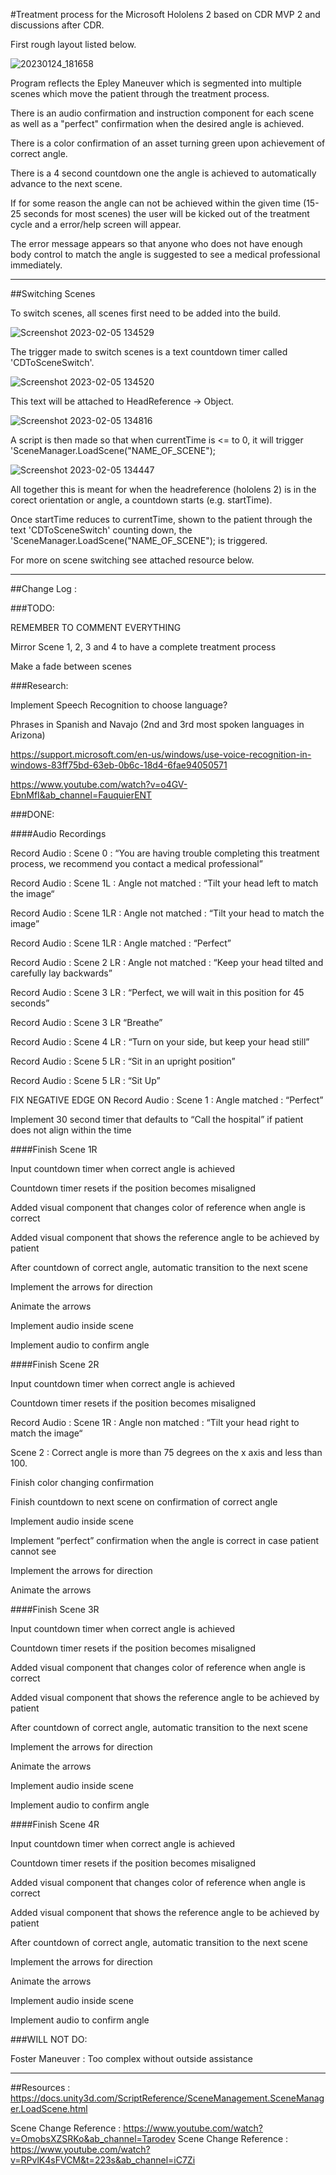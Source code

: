#Treatment process for the Microsoft Hololens 2 based on CDR MVP 2 and discussions after CDR.

First rough layout listed below.

![20230124_181658](https://user-images.githubusercontent.com/93949561/216845556-70024801-d724-4be6-b4a1-9c18baac5460.jpg)

Program reflects the Epley Maneuver which is segmented into multiple scenes which move the patient through the treatment process.

There is an audio confirmation and instruction component for each scene as well as a "perfect" confirmation when the desired angle is achieved.

There is a color confirmation of an asset turning green upon achievement of correct angle.

There is a 4 second countdown one the angle is achieved to automatically advance to the next scene.

If for some reason the angle can not be achieved within the given time (15-25 seconds for most scenes) the user will be kicked out of the treatment cycle and a error/help screen will appear.

The error message appears so that anyone who does not have enough body control to match the angle is suggested to see a medical professional immediately.

----------
##Switching Scenes

To switch scenes, all scenes first need to be added into the build.

![Screenshot 2023-02-05 134529](https://user-images.githubusercontent.com/93949561/216845952-7f273f28-d0ec-45fa-99ae-13f0d4f28c0e.jpg)

The trigger made to switch scenes is a text countdown timer called 'CDToSceneSwitch'.

![Screenshot 2023-02-05 134520](https://user-images.githubusercontent.com/93949561/216846236-b1f8410a-ee6c-4a69-9280-bbbb88738f82.jpg)

This text will be attached to HeadReference -> Object.

![Screenshot 2023-02-05 134816](https://user-images.githubusercontent.com/93949561/216846023-41f53be9-e493-452b-915c-34cb719acd43.jpg)

A script is then made so that when currentTime is <= to 0, it will trigger 'SceneManager.LoadScene("NAME_OF_SCENE");

![Screenshot 2023-02-05 134447](https://user-images.githubusercontent.com/93949561/216846068-25a624c3-5465-4a39-b343-3d7fd5bd8242.jpg)

All together this is meant for when the headreference (hololens 2) is in the corect orientation or angle, a countdown starts (e.g. startTime).

Once startTime reduces to currentTime, shown to the patient through the text 'CDToSceneSwitch' counting down, the 'SceneManager.LoadScene("NAME_OF_SCENE"); is triggered.

For more on scene switching see attached resource below.

----------

##Change Log : 

###TODO:

REMEMBER TO COMMENT EVERYTHING

Mirror Scene 1, 2, 3 and 4 to have a complete treatment process

Make a fade between scenes

###Research:

Implement Speech Recognition to choose language?

Phrases in Spanish and Navajo (2nd and 3rd most spoken languages in Arizona)

https://support.microsoft.com/en-us/windows/use-voice-recognition-in-windows-83ff75bd-63eb-0b6c-18d4-6fae94050571

https://www.youtube.com/watch?v=o4GV-EbnMfI&ab_channel=FauquierENT

###DONE:

####Audio Recordings

Record Audio : Scene 0 : “You are having trouble completing this treatment process, we recommend you contact a medical professional”

Record Audio : Scene 1L : Angle not matched : “Tilt your head left to match the image“

Record Audio : Scene 1LR : Angle not matched : “Tilt your head to match the image”

Record Audio : Scene 1LR : Angle matched : “Perfect”

Record Audio : Scene 2 LR : Angle not matched : “Keep your head tilted and carefully lay backwards”

Record Audio : Scene 3 LR : “Perfect, we will wait in this position for 45 seconds”

Record Audio : Scene 3 LR “Breathe”

Record Audio : Scene 4 LR : “Turn on your side, but keep your head still”

Record Audio : Scene 5 LR : “Sit in an upright position”

Record Audio : Scene 5 LR : “Sit Up”

FIX NEGATIVE EDGE ON Record Audio : Scene 1 : Angle matched : “Perfect”

Implement 30 second timer that defaults to “Call the hospital” if patient does not align within the time

####Finish Scene 1R

Input countdown timer when correct angle is achieved

Countdown timer resets if the position becomes misaligned

Added visual component that changes color of reference when angle is correct

Added visual component that shows the reference angle to be achieved by patient

After countdown of correct angle, automatic transition to the next scene	

Implement the arrows for direction

Animate the arrows

Implement audio inside scene

Implement audio to confirm angle

####Finish Scene 2R
	
Input countdown timer when correct angle is achieved

Countdown timer resets if the position becomes misaligned

Record Audio : Scene 1R : Angle non matched : “Tilt your head right to match the image“

Scene 2 : Correct angle is more than 75 degrees on the x axis and less than 100.

Finish color changing confirmation

Finish countdown to next scene on confirmation of correct angle

Implement audio inside scene

Implement “perfect” confirmation when the angle is correct in case patient cannot see

Implement the arrows for direction

Animate the arrows

####Finish Scene 3R
	
Input countdown timer when correct angle is achieved

Countdown timer resets if the position becomes misaligned

Added visual component that changes color of reference when angle is correct

Added visual component that shows the reference angle to be achieved by patient

After countdown of correct angle, automatic transition to the next scene	

Implement the arrows for direction

Animate the arrows

Implement audio inside scene

Implement audio to confirm angle

####Finish Scene 4R

Input countdown timer when correct angle is achieved
	
Countdown timer resets if the position becomes misaligned

Added visual component that changes color of reference when angle is correct

Added visual component that shows the reference angle to be achieved by patient

After countdown of correct angle, automatic transition to the next scene	

Implement the arrows for direction

Animate the arrows

Implement audio inside scene

Implement audio to confirm angle

###WILL NOT DO:

Foster Maneuver : Too complex without outside assistance

----------

##Resources : https://docs.unity3d.com/ScriptReference/SceneManagement.SceneManager.LoadScene.html

Scene Change Reference : https://www.youtube.com/watch?v=OmobsXZSRKo&ab_channel=Tarodev
Scene Change Reference : https://www.youtube.com/watch?v=RPvlK4sFVCM&t=223s&ab_channel=iC7Zi
